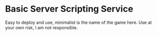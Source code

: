 # Basic Server Scripting Service

Easy to deploy and use, minimalist is the name of the game here.
Use at your own risk, I am not responsible.
